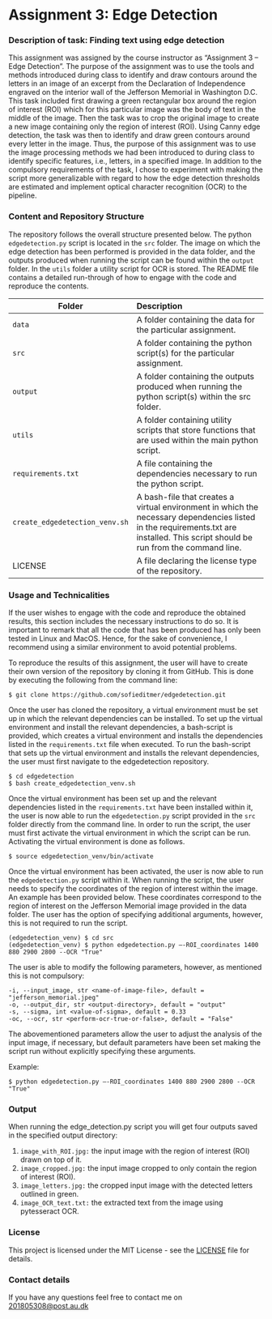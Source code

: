 # Assignment 3: Edge Detection

### Description of task: Finding text using edge detection <br>
This assignment was assigned by the course instructor as “Assignment 3 – Edge Detection”. The purpose of the assignment was to use the tools and methods introduced during class to identify and draw contours around the letters in an image of an excerpt from the Declaration of Independence engraved on the interior wall of the Jefferson Memorial in Washington D.C. This task included first drawing a green rectangular box around the region of interest (ROI) which for this particular image was the body of text in the middle of the image. Then the task was to crop the original image to create a new image containing only the region of interest (ROI). Using Canny edge detection, the task was then to identify and draw green contours around every letter in the image. Thus, the purpose of this assignment was to use the image processing methods we had been introduced to during class to identify specific features, i.e., letters, in a specified image. 
In addition to the compulsory requirements of the task, I chose to experiment with making the script more generalizable with regard to how the edge detection thresholds are estimated and implement optical character recognition (OCR) to the pipeline. 


### Content and Repository Structure <br>

The repository follows the overall structure presented below. The python ```edgedetection.py``` script is located in the ```src``` folder. The image on which the edge detection has been performed is provided in the data folder, and the outputs produced when running the script can be found within the ```output``` folder. In the ```utils``` folder a utility script for OCR is stored. The README file contains a detailed run-through of how to engage with the code and reproduce the contents.

| Folder | Description|
|--------|:-----------|
| ```data``` | A folder containing the data for the particular assignment.
| ```src``` | A folder containing the python script(s) for the particular assignment.
| ```output``` | A folder containing the outputs produced when running the python script(s) within the src folder.
| ```utils``` | A folder containing utility scripts that store functions that are used within the main python script.
| ```requirements.txt```| A file containing the dependencies necessary to run the python script.
| ```create_edgedetection_venv.sh```| A bash-file that creates a virtual environment in which the necessary dependencies listed in the requirements.txt are installed. This script should be run from the command line.
| LICENSE | A file declaring the license type of the repository.


### Usage and Technicalities <br>
If the user wishes to engage with the code and reproduce the obtained results, this section includes the necessary instructions to do so. It is important to remark that all the code that has been produced has only been tested in Linux and MacOS. Hence, for the sake of convenience, I recommend using a similar environment to avoid potential problems. <br>

To reproduce the results of this assignment, the user will have to create their own version of the repository by cloning it from GitHub. This is done by executing the following from the command line: 

```
$ git clone https://github.com/sofieditmer/edgedetection.git 
```

Once the user has cloned the repository, a virtual environment must be set up in which the relevant dependencies can be installed. To set up the virtual environment and install the relevant dependencies, a bash-script is provided, which creates a virtual environment and installs the dependencies listed in the ```requirements.txt``` file when executed. To run the bash-script that sets up the virtual environment and installs the relevant dependencies, the user must first navigate to the edgedetection repository. 

```
$ cd edgedetection
$ bash create_edgedetection_venv.sh 
```

Once the virtual environment has been set up and the relevant dependencies listed in the ```requirements.txt``` have been installed within it, the user is now able to run the ```edgedetection.py``` script provided in the ```src``` folder directly from the command line. In order to run the script, the user must first activate the virtual environment in which the script can be run. Activating the virtual environment is done as follows.

```
$ source edgedetection_venv/bin/activate
```

Once the virtual environment has been activated, the user is now able to run the ```edgedetection.py``` script within it. When running the script, the user needs to specify the coordinates of the region of interest within the image. An example has been provided below. These coordinates correspond to the region of interest on the Jefferson Memorial image provided in the data folder. The user has the option of specifying additional arguments, however, this is not required to run the script.
```
(edgedetection_venv) $ cd src
(edgedetection_venv) $ python edgedetection.py –-ROI_coordinates 1400 880 2900 2800 --OCR "True"
```

The user is able to modify the following parameters, however, as mentioned this is not compulsory:
```
-i, --input_image, str <name-of-image-file>, default = "jefferson_memorial.jpeg"
-o, --output_dir, str <output-directory>, default = "output"
-s, --sigma, int <value-of-sigma>, default = 0.33
-oc, --ocr, str <perform-ocr-true-or-false>, default = "False"
```
The abovementioned parameters allow the user to adjust the analysis of the input image, if necessary, but default parameters have been set making the script run without explicitly specifying these arguments.  

Example: <br>
```
$ python edgedetection.py –-ROI_coordinates 1400 880 2900 2800 --OCR "True"
```

### Output <br>
When running the edge_detection.py script you will get four outputs saved in the specified output directory:
1. ```image_with_ROI.jpg:``` the input image with the region of interest (ROI) drawn on top of it.
2. ```image_cropped.jpg:``` the input image cropped to only contain the region of interest (ROI).
3. ```image_letters.jpg:``` the cropped input image with the detected letters outlined in green.
4. ```image_OCR_text.txt:``` the extracted text from the image using pytesseract OCR.


### License <br>
This project is licensed under the MIT License - see the [LICENSE](https://github.com/sofieditmer/edgedetection/blob/main/LICENSE) file for details.

### Contact details <br>
If you have any questions feel free to contact me on [201805308@post.au.dk](201805308@post.au.dk)

